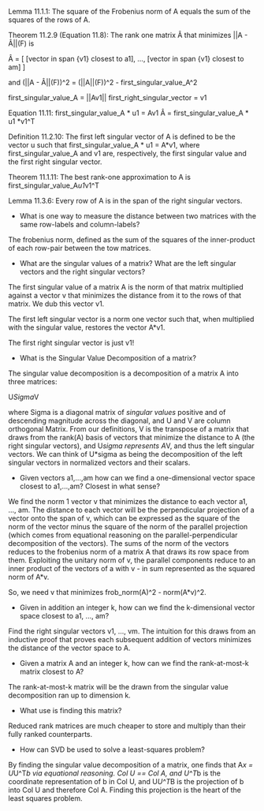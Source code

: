 Lemma 11.1.1: The square of the Frobenius norm of A equals the sum of the squares of the rows of A.

Theorem 11.2.9 (Equation 11.8): The rank one matrix Â that minimizes ||A - Â||(F) is

Â = [
  [vector in span {v1} closest to a1],
  ...,
  [vector in span {v1} closest to am]
]

and
(||A - Â||(F))^2 = (||A||(F))^2 - first_singular_value_A^2

first_singular_value_A = ||Av1||
first_right_singular_vector = v1

Equation 11.11:
first_singular_value_A * u1 = Av1
Â = first_singular_value_A * u1 *v1^T

Definition 11.2.10: The first left singular vector of A is defined to be the vector u such that first_singular_value_A * u1 = A*v1, where first_singular_value_A and v1 are, respectively, the first singular value and the first right singular vector.


Theorem 11.1.11: The best rank-one approximation to A is first_singular_value_A*u1*v1^T

Lemma 11.3.6: Every row of A is in the span of the right singular vectors.

* What is one way to measure the distance between two matrices with the same row-labels and column-labels?

The frobenius norm, defined as the sum of the squares of the inner-product of each row-pair between the tow matrices.

* What are the singular values of a matrix? What are the left singular vectors and the right singular vectors?

The first singular value of a matrix A is the norm of that matrix multiplied against a vector v that minimizes the distance from it to the rows of that matrix. We dub this vector v1.

The first left singular vector is a norm one vector such that, when multiplied with the singular value, restores the vector A*v1.

The first right singular vector is just v1!

* What is the Singular Value Decomposition of a matrix?

The singular value decomposition is a decomposition of a matrix A into three matrices:

U*Sigma*V

where Sigma is a diagonal matrix of _singular values_ positive and of descending magnitude across the diagonal, and U and V are column orthogonal Matrix. From our definitions, V is the transpose of a matrix that draws from the rank(A) basis of vectors that minimize the distance to A (the right singular vectors), and U*sigma represents A*V, and thus the left singular vectors. We can think of U*sigma as being the decomposition of the left singular vectors in normalized vectors and their scalars.

* Given vectors a1,...,am how can we find a one-dimensional vector space closest to a1,...,am? Closest in what sense?

We find the norm 1 vector v that minimizes the distance to each vector a1, ..., am. The distance to each vector will be the perpendicular projection of a vector onto the span of v, which can be expressed as the square of the norm of the vector minus the square of the norm of the parallel projection (which comes from equational reasoning on the parallel-perpendicular decomposition of the vectors). The sums of the norm of the vectors reduces to the frobenius norm of a matrix A that draws its row space from them. Exploiting the unitary norm of v, the parallel components reduce to an inner product of the vectors of a with v - in sum represented as the squared norm of A*v.

So, we need v that minimizes frob_norm(A)^2 - norm(A*v)^2.

* Given in addition an integer k, how can we find the k-dimensional vector space closest to a1, ..., am?

Find the right singular vectors v1, ..., vm. The intuition for this draws from an inductive proof that proves each subsequent addition of vectors minimizes the distance of the vector space to A.
 
* Given a matrix A and an integer k, how can we find the rank-at-most-k matrix closest to A?

The rank-at-most-k matrix will be the drawn from the singular value decomposition ran up to dimension k.

* What use is finding this matrix?

Reduced rank matrices are much cheaper to store and multiply than their fully ranked counterparts.

* How can SVD be used to solve a least-squares problem?

By finding the singular value decomposition of a matrix, one finds that A*x = U*U^T*b via equational reasoning. Col U == Col A, and U^T*b is the coordinate representation of b in Col U, and U*U^T*B is the projection of b into Col U and therefore Col A. Finding this projection is the heart of the least squares problem.

